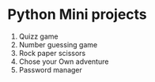 # Python Mini projects
1) Quizz game  
2) Number guessing game  
3) Rock paper scissors  
4) Chose your Own adventure  
5) Password manager   
